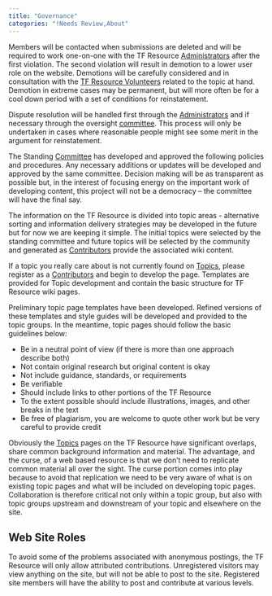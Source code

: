 ```yaml
---
title: "Governance"
categories: "!Needs Review,About"
---
```


Members will be contacted when submissions are deleted and will be required to work one-on-one with the TF Resource [Administrators](Administrators) after the first violation. The second violation will result in demotion to a lower user role on the website. Demotions will be carefully considered and in consultation with the [TF Resource Volunteers](TF_Resource_Volunteers) related to the topic at hand. Demotion in extreme cases may be permanent, but will more often be for a cool down period with a set of conditions for reinstatement.

Dispute resolution will be handled first through the [Administrators](Administrators) and if necessary through the oversight [committee](https://www.mytrb.org/CommitteeDetails.aspx?CMTID=3709). This process will only be undertaken in cases where reasonable people might see some merit in the argument for reinstatement.

The Standing [Committee](https://www.mytrb.org/CommitteeDetails.aspx?CMTID=3709) has developed and approved the following policies and procedures. Any necessary additions or updates will be developed and approved by the same committee. Decision making will be as transparent as possible but, in the interest of focusing energy on the important work of developing content, this project will not be a democracy – the committee will have the final say.

The information on the TF Resource is divided into topic areas - alternative sorting and information delivery strategies may be developed in the future but for now we are keeping it simple. The initial topics were selected by the standing committee and future topics will be selected by the community and generated as [Contributors](Contributors) provide the associated wiki content.

If a topic you really care about is not currently found on [Topics](Topics), please register as a [Contributors](Contributors) and begin to develop the page. Templates are provided for Topic development and contain the basic structure for TF Resource wiki pages.

Preliminary topic page templates have been developed. Refined versions of these templates and style guides will be developed and provided to the topic groups. In the meantime, topic pages should follow the basic guidelines below:

-   Be in a neutral point of view (if there is more than one approach describe both)
-   Not contain original research but original content is okay
-   Not include guidance, standards, or requirements
-   Be verifiable
-   Should include links to other portions of the TF Resource
-   To the extent possible should include illustrations, images, and other breaks in the text
-   Be free of plagiarism, you are welcome to quote other work but be very careful to provide credit

Obviously the [Topics](Topics) pages on the TF Resource have significant overlaps, share common background information and material. The advantage, and the curse, of a web based resource is that we don’t need to replicate common material all over the sight. The curse portion comes into play because to avoid that replication we need to be very aware of what is on existing topic pages and what will be included on developing topic pages. Collaboration is therefore critical not only within a topic group, but also with topic groups upstream and downstream of your topic and elsewhere on the site.

Web Site Roles
--------------

To avoid some of the problems associated with anonymous postings, the TF Resource will only allow attributed contributions. Unregistered visitors may view anything on the site, but will not be able to post to the site. Registered site members will have the ability to post and contribute at various levels.


